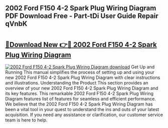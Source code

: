 ## 2002 Ford F150 4-2 Spark Plug Wiring Diagram PDF Download Free - Part-tDi User Guide Repair qVnbK

# <h2><a href="http://dfs97xb.blite.top/?on=2002+Ford+F150+4-2+Spark+Plug+Wiring+Diagram">🔗Download New 👉🔴 2002 Ford F150 4-2 Spark Plug Wiring Diagram</a></h2>

[![2002 Ford F150 4-2 Spark Plug Wiring Diagram download](https://i.imgur.com/lujVjoI.png)](http://dfs97xb.blite.top/?on=2002+Ford+F150+4-2+Spark+Plug+Wiring+Diagram)
Get Up and Running This manual simplifies the process of setting up and using your new 2002 Ford F150 4-2 Spark Plug Wiring Diagram with clear instructions and illustrations. Understanding the Product This section provides an overview of your new 2002 Ford F150 4-2 Spark Plug Wiring Diagram and its key features. This remarkable 2002 Ford F150 4-2 Spark Plug Wiring Diagram features list of features for seamless and efficient performance. We believe that the 2002 Ford F150 4-2 Spark Plug Wiring Diagram has been a vital tool in your quest to understand the ins and outs of your latest acquisition. If you need any assistance or clarification, our customer service team is here to help.
